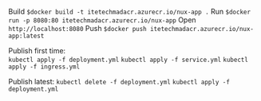 Build `$docker build -t itetechmadacr.azurecr.io/nux-app .`
Run `$docker run -p 8080:80 itetechmadacr.azurecr.io/nux-app`
Open `http://localhost:8080`
Push `$docker push itetechmadacr.azurecr.io/nux-app:latest`

Publish first time:    
`kubectl apply -f deployment.yml`
`kubectl apply -f service.yml`
`kubectl apply -f ingress.yml`

Publish latest:
`kubectl delete -f deployment.yml`
`kubectl apply -f deployment.yml`
